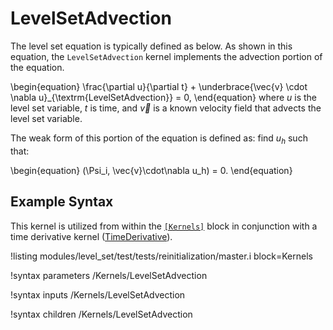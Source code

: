 # LevelSetAdvection

The level set equation is typically defined as below. As shown in this equation, the `LevelSetAdvection` kernel
implements the advection portion of the equation.

\begin{equation}
\frac{\partial u}{\partial t} + \underbrace{\vec{v} \cdot \nabla u}_{\textrm{LevelSetAdvection}} = 0,
\end{equation}
where $u$ is the level set variable, $t$ is time, and $\vec{v}$ is a known velocity field that
advects the level set variable.

The weak form of this portion of the equation is defined as: find $u_h$ such that:

\begin{equation}
(\Psi_i, \vec{v}\cdot\nabla u_h) = 0.
\end{equation}

## Example Syntax

This kernel is utilized from within the [`[Kernels]`](systems/Kernels/index.md) block in conjunction with a time derivative
kernel ([TimeDerivative](/TimeDerivative.md)).

!listing modules/level_set/test/tests/reinitialization/master.i block=Kernels 

!syntax parameters /Kernels/LevelSetAdvection

!syntax inputs /Kernels/LevelSetAdvection

!syntax children /Kernels/LevelSetAdvection

